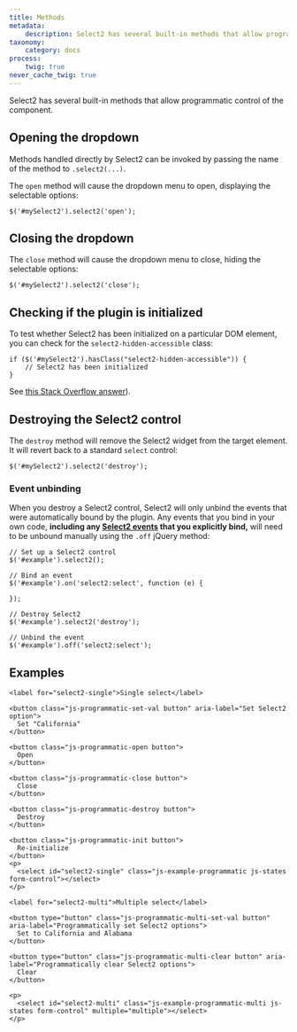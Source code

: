 ```yaml
---
title: Methods
metadata:
    description: Select2 has several built-in methods that allow programmatic control of the component. 
taxonomy:
    category: docs
process:
    twig: true
never_cache_twig: true
---
```


Select2 has several built-in methods that allow programmatic control of the component.  

## Opening the dropdown

Methods handled directly by Select2 can be invoked by passing the name of the method to `.select2(...)`.

The `open` method will cause the dropdown menu to open, displaying the selectable options:

```
$('#mySelect2').select2('open');
```

## Closing the dropdown

The `close` method will cause the dropdown menu to close, hiding the selectable options:

```
$('#mySelect2').select2('close');
```

## Checking if the plugin is initialized

To test whether Select2 has been initialized on a particular DOM element, you can check for the `select2-hidden-accessible` class:

```
if ($('#mySelect2').hasClass("select2-hidden-accessible")) {
    // Select2 has been initialized
}
```

See [this Stack Overflow answer](https://stackoverflow.com/a/29854133/2970321)).

## Destroying the Select2 control

The `destroy` method will remove the Select2 widget from the target element.  It will revert back to a standard `select` control:
  
```
$('#mySelect2').select2('destroy');
```

### Event unbinding

When you destroy a Select2 control, Select2 will only unbind the events that were automatically bound by the plugin.  Any events that you bind in your own code, **including any [Select2 events](/programmatic-control/events) that you explicitly bind,** will need to be unbound manually using the `.off` jQuery method:

```
// Set up a Select2 control
$('#example').select2();

// Bind an event
$('#example').on('select2:select', function (e) { 
    
});

// Destroy Select2
$('#example').select2('destroy');

// Unbind the event
$('#example').off('select2:select');
```

## Examples

<div class="s2-example">

    <label for="select2-single">Single select</label>
    
    <button class="js-programmatic-set-val button" aria-label="Set Select2 option">
      Set "California"
    </button>
    
    <button class="js-programmatic-open button">
      Open
    </button>
    
    <button class="js-programmatic-close button">
      Close
    </button>
    
    <button class="js-programmatic-destroy button">
      Destroy
    </button>
    
    <button class="js-programmatic-init button">
      Re-initialize
    </button>
    <p>
      <select id="select2-single" class="js-example-programmatic js-states form-control"></select>
    </p>
    
    <label for="select2-multi">Multiple select</label>

    <button type="button" class="js-programmatic-multi-set-val button" aria-label="Programmatically set Select2 options">
      Set to California and Alabama
    </button>
    
    <button type="button" class="js-programmatic-multi-clear button" aria-label="Programmatically clear Select2 options">
      Clear
    </button>

    <p>
      <select id="select2-multi" class="js-example-programmatic-multi js-states form-control" multiple="multiple"></select>
    </p>

</div>

<pre data-fill-from=".js-code-programmatic"></pre>

<script type="text/javascript" class="js-code-programmatic">

var $example = $(".js-example-programmatic").select2();
var $exampleMulti = $(".js-example-programmatic-multi").select2();

$(".js-programmatic-set-val").on("click", function () {
    $example.val("CA").trigger("change");
});

$(".js-programmatic-open").on("click", function () {
    $example.select2("open");
});

$(".js-programmatic-close").on("click", function () {
    $example.select2("close");
});

$(".js-programmatic-init").on("click", function () {
    $example.select2();
});

$(".js-programmatic-destroy").on("click", function () {
    $example.select2("destroy");
});

$(".js-programmatic-multi-set-val").on("click", function () {
    $exampleMulti.val(["CA", "AL"]).trigger("change");
});

$(".js-programmatic-multi-clear").on("click", function () {
    $exampleMulti.val(null).trigger("change");
});

</script>
